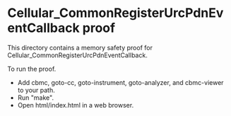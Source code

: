 Cellular_CommonRegisterUrcPdnEventCallback proof
==============

This directory contains a memory safety proof for Cellular_CommonRegisterUrcPdnEventCallback.

To run the proof.
* Add cbmc, goto-cc, goto-instrument, goto-analyzer, and cbmc-viewer
  to your path.
* Run "make".
* Open html/index.html in a web browser.